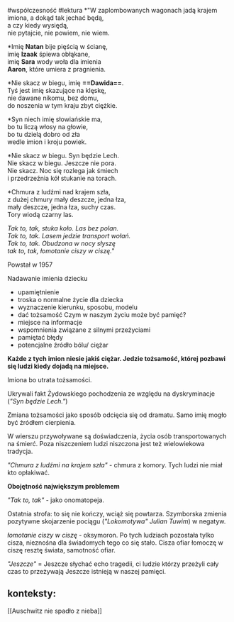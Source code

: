 #współczesność #lektura 
*"W zaplombowanych wagonach
jadą krajem imiona,
a dokąd tak jechać będą,  
a czy kiedy wysiędą,  
nie pytajcie, nie powiem, nie wiem.  
  
*Imię **Natan** bije pięścią w ścianę,  
imię **Izaak** śpiewa obłąkane,  
imię **Sara** wody woła dla imienia  
**Aaron**, które umiera z pragnienia.  
  
*Nie skacz w biegu, imię **==Dawida==**.  
Tyś jest imię skazujące na klęskę,  
nie dawane nikomu, bez domu,  
do noszenia w tym kraju zbyt ciężkie.  
  
*Syn niech imię słowiańskie ma,  
bo tu liczą włosy na głowie,  
bo tu dzielą dobro od zła  
wedle imion i kroju powiek.  
  
*Nie skacz w biegu. Syn będzie Lech.  
Nie skacz w biegu. Jeszcze nie pora.  
Nie skacz. Noc się rozlega jak śmiech  
i przedrzeźnia kół stukanie na torach.  
  
*Chmura z ludźmi nad krajem szła,  
z dużej chmury mały deszcze, jedna łza,  
mały deszcze, jedna łza, suchy czas.  
Tory wiodą czarny las.  
  
*Tak to, tak, stuka koło. Las bez polan.  
Tak to, tak. Lasem jedzie transport wołań.  
Tak to, tak. Obudzona w nocy słyszę  
tak to, tak, łomotanie ciszy w ciszę."*

Powstał w 1957

Nadawanie imienia dziecku
- upamiętnienie
- troska o normalne życie dla dziecka
- wyznaczenie kierunku, sposobu, modelu
- dać tożsamość
Czym w naszym życiu może być pamięć?
- miejsce na informacje
- wspomnienia związane z silnymi przeżyciami
- pamiętać błędy
- potencjalne źródło bólu/ ciężar

**Każde z tych imion niesie jakiś ciężar. Jedzie tożsamość, której pozbawi się ludzi kiedy dojadą na miejsce.**

Imiona bo utrata tożsamości.

Ukrywali fakt Żydowskiego pochodzenia ze względu na dyskryminacje (*"Syn będzie Lech."*)

Zmiana tożsamości jako sposób odcięcia się od dramatu. Samo imię mogło być źródłem cierpienia. 

W wierszu przywoływane są doświadczenia, życia osób transportowanych na śmierć. Poza niszczeniem ludzi niszczona jest też wielowiekowa tradycja. 

*"Chmura z ludźmi na krajem szła"* - chmura z komory. Tych ludzi nie miał kto opłakiwać. 

**Obojętność największym problemem**

*"Tak to, tak"* - jako onomatopeja.

Ostatnia strofa: to się nie kończy, wciąż się powtarza. Szymborska zmienia pozytywne skojarzenie pociągu (*"Lokomotywa" Julian Tuwim*) w negatyw.

*łomotanie ciszy w ciszę* - oksymoron. Po tych ludziach pozostała tylko cisza, nieznośna dla świadomych tego co się stało. Cisza ofiar łomoczę w ciszę resztę świata, samotność ofiar. 

*"Jeszcze"* = Jeszcze słychać echo tragedii, ci ludzie którzy przeżyli cały czas to przeżywają  Jeszcze istnieją w naszej pamięci. 

## konteksty:
[[Auschwitz nie spadło z nieba]]